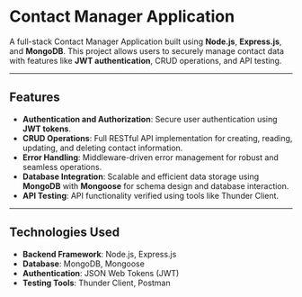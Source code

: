 # Contact Manager Application

A full-stack Contact Manager Application built using **Node.js**, **Express.js**, and **MongoDB**. This project allows users to securely manage contact data with features like **JWT authentication**, CRUD operations, and API testing.

---

## Features

- **Authentication and Authorization**: Secure user authentication using **JWT tokens**.
- **CRUD Operations**: Full RESTful API implementation for creating, reading, updating, and deleting contact information.
- **Error Handling**: Middleware-driven error management for robust and seamless operations.
- **Database Integration**: Scalable and efficient data storage using **MongoDB** with **Mongoose** for schema design and database interaction.
- **API Testing**: API functionality verified using tools like Thunder Client.

---

## Technologies Used

- **Backend Framework**: Node.js, Express.js
- **Database**: MongoDB, Mongoose
- **Authentication**: JSON Web Tokens (JWT)
- **Testing Tools**: Thunder Client, Postman

